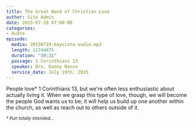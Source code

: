 ```yaml
---
title: The Great Bond of Christian Love
author: Site Admin
date: 2015-07-20 07:00:00
categories:
- Audio
episode:
  media: 20150719-bayvista-audio.mp3
  length: 11744475
  duration: "39:31"
  passage: 1 Corinthians 13
  speaker: Bro. Danny Nance
  service_date: July 19th, 2015
---
```

People love* 1 Corinthians 13, but we're often less enthusiastic about actually living it. When we grasp this type of love, though, we will become the people God wants us to be; it will help us build up one another within the church, as well as reach out to others outside of it.

_<small>* Pun totally intended...</small>_